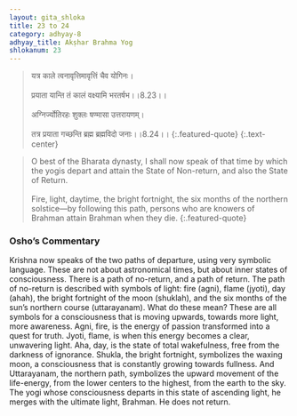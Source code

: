 ```yaml
---
layout: gita_shloka
title: 23 to 24
category: adhyay-8
adhyay_title: Akṣhar Brahma Yog
shlokanum: 23
---
```


> यत्र काले त्वनावृत्तिमावृत्तिं चैव योगिनः।<br><br>प्रयाता यान्ति तं कालं वक्ष्यामि भरतर्षभ।।8.23।।<br><br>अग्निर्ज्योतिरहः शुक्लः षण्मासा उत्तरायणम्।<br><br>तत्र प्रयाता गच्छन्ति ब्रह्म ब्रह्मविदो जनाः।।8.24।।
{:.featured-quote}
{:.text-center}

> O best of the Bharata dynasty, I shall now speak of that time by which the yogis depart and attain the State of Non-return, and also the State of Return.<br><br>Fire, light, daytime, the bright fortnight, the six months of the northern solstice—by following this path, persons who are knowers of Brahman attain Brahman when they die.
{:.featured-quote}

### Osho’s Commentary
Krishna now speaks of the two paths of departure, using very symbolic language. These are not about astronomical times, but about inner states of consciousness.
There is a path of no-return, and a path of return.
The path of no-return is described with symbols of light: fire (agni), flame (jyoti), day (ahah), the bright fortnight of the moon (shuklah), and the six months of the sun’s northern course (uttarayanam).
What do these mean? These are all symbols for a consciousness that is moving upwards, towards more light, more awareness.
Agni, fire, is the energy of passion transformed into a quest for truth.
Jyoti, flame, is when this energy becomes a clear, unwavering light.
Aha, day, is the state of total wakefulness, free from the darkness of ignorance.
Shukla, the bright fortnight, symbolizes the waxing moon, a consciousness that is constantly growing towards fullness.
And Uttarayanam, the northern path, symbolizes the upward movement of the life-energy, from the lower centers to the highest, from the earth to the sky.
The yogi whose consciousness departs in this state of ascending light, he merges with the ultimate light, Brahman. He does not return.
